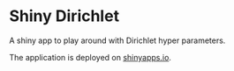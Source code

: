 # Shiny Dirichlet
A shiny app to play around with Dirichlet hyper parameters.

The application is deployed on [shinyapps.io](https://jhooge.shinyapps.io/DirichletDistribution://jhooge.shinyapps.io/DirichletDistribution/).
